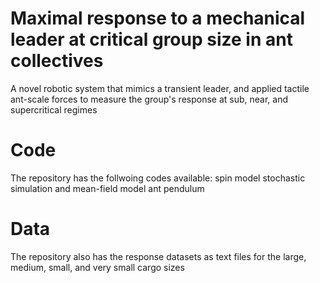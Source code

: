 # Maximal response to a mechanical leader at critical group size in ant collectives
A novel robotic system that mimics a transient leader, and applied tactile ant-scale forces to measure the group's response at sub, near, and supercritical regimes

# Code
The repository has the follwoing codes available: spin model stochastic simulation and mean-field model ant pendulum

# Data
The repository also has the response datasets as text files for the large, medium, small, and very small cargo sizes
